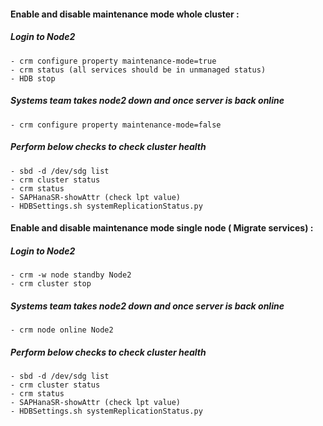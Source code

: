 #### Enable and disable maintenance mode whole cluster :

##### Login to Node2

```
- crm configure property maintenance-mode=true
- crm status (all services should be in unmanaged status)
- HDB stop
```

##### Systems team takes node2 down and once server is back online

```
- crm configure property maintenance-mode=false
```

##### Perform below checks to check cluster health

```
- sbd -d /dev/sdg list
- crm cluster status
- crm status
- SAPHanaSR-showAttr (check lpt value)
- HDBSettings.sh systemReplicationStatus.py
```

#### Enable and disable maintenance mode single node ( Migrate services) :

##### Login to Node2

```
- crm -w node standby Node2
- crm cluster stop
```

##### Systems team takes node2 down and once server is back online

```
- crm node online Node2
```

##### Perform below checks to check cluster health

```
- sbd -d /dev/sdg list
- crm cluster status
- crm status
- SAPHanaSR-showAttr (check lpt value)
- HDBSettings.sh systemReplicationStatus.py
```